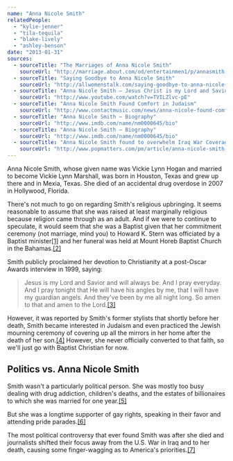 ```yaml
---
name: "Anna Nicole Smith"
relatedPeople:
  - "kylie-jenner"
  - "tila-tequila"
  - "blake-lively"
  - "ashley-benson"
date: "2013-01-31"
sources:
  - sourceTitle: "The Marriages of Anna Nicole Smith"
    sourceUrl: "http://marriage.about.com/od/entertainmen1/p/annasmith.htm"
  - sourceTitle: "Saying Goodbye to Anna Nicole Smith"
    sourceUrl: "http://allwomenstalk.com/saying-goodbye-to-anna-nicole-smith/"
  - sourceTitle: "Anna Nicole Smith – Jesus Christ is my Lord and Savior!"
    sourceUrl: "http://www.youtube.com/watch?v=TVILZlvc-pE"
  - sourceTitle: "Anna Nicole Smith Found Comfort in Judaism"
    sourceUrl: "http://www.contactmusic.com/news/anna-nicole-found-comfort-in-judaism_1064435"
  - sourceTitle: "Anna Nicole Smith – Biography"
    sourceUrl: "http://www.imdb.com/name/nm0000645/bio"
  - sourceTitle: "Anna Nicole Smith – Biography"
    sourceUrl: "http://www.imdb.com/name/nm0000645/bio"
  - sourceTitle: "Anna Nicole Smith found to overwhelm Iraq War Coverage"
    sourceUrl: "http://www.popmatters.com/pm/article/anna-nicole-smith-found-to-overwhelm-iraq-war-coverage/"
---
```


Anna Nicole Smith, whose given name was Vickie Lynn Hogan and married to become Vickie Lynn Marshall, was born in Houston, Texas and grew up there and in Mexia, Texas. She died of an accidental drug overdose in 2007 in Hollywood, Florida.

There's not much to go on regarding Smith's religious upbringing. It seems reasonable to assume that she was raised at least marginally religious because religion came through as an adult. And if we were to continue to speculate, it would seem that she was a Baptist given that her commitment ceremony (not marriage, mind you) to Howard K. Stern was officiated by a Baptist minister<a class="source-citation" href="http://marriage.about.com/od/entertainmen1/p/annasmith.htm" title="The Marriages of Anna Nicole Smith">[1]</a> and her funeral was held at Mount Horeb Baptist Church in the Bahamas.<a class="source-citation" href="http://allwomenstalk.com/saying-goodbye-to-anna-nicole-smith/" title="Saying Goodbye to Anna Nicole Smith">[2]</a>

Smith publicly proclaimed her devotion to Christianity at a post-Oscar Awards interview in 1999, saying:

>Jesus is my Lord and Savior and will always be. And I pray everyday. And I pray tonight that He will have his angles by me, that I will have my guardian angels. And they've been by me all night long. So amen to that and amen to the Lord.<a class="source-citation" href="http://www.youtube.com/watch?v=TVILZlvc-pE" title="Anna Nicole Smith – Jesus Christ is my Lord and Savior!">[3]</a>

However, it was reported by Smith's former stylists that shortly before her death, Smith became interested in Judaism and even practiced the Jewish mourning ceremony of covering up all the mirrors in her home after the death of her son.<a class="source-citation" href="http://www.contactmusic.com/news/anna-nicole-found-comfort-in-judaism_1064435" title="Anna Nicole Smith Found Comfort in Judaism">[4]</a> However, she never officially converted to that faith, so we'll just go with Baptist Christian for now.


## Politics vs. Anna Nicole Smith

Smith wasn't a particularly political person. She was mostly too busy dealing with drug addiction, children's deaths, and the estates of billionaires to which she was married for one year.<a class="source-citation" href="http://www.imdb.com/name/nm0000645/bio" title="Anna Nicole Smith – Biography">[5]</a>

But she was a longtime supporter of gay rights, speaking in their favor and attending pride parades.<a class="source-citation" href="http://www.imdb.com/name/nm0000645/bio" title="Anna Nicole Smith – Biography">[6]</a>

The most political controversy that ever found Smith was after she died and journalists shifted their focus away from the U.S. War in Iraq and to her death, causing some finger-wagging as to America's priorities.<a class="source-citation" href="http://www.popmatters.com/pm/article/anna-nicole-smith-found-to-overwhelm-iraq-war-coverage/" title="Anna Nicole Smith found to overwhelm Iraq War Coverage">[7]</a>